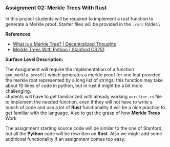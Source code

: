 ### Assignment 02: Merkle Trees With Rust

In this project students will be required to implement a rust function to generate a Merkle proof.
Starter files will be provided in the `./src` folder.\

**References**:
* [What is a Merkle Tree? | Decentralized Thoughts](https://decentralizedthoughts.github.io/2020-12-22-what-is-a-merkle-tree/)
* [Merkle Trees With Python | Stanford CS251](https://cs251.stanford.edu/hw/proj1.pdf)

**Surface Level Description:**

The Assignment will require the implementation of a function `gen_merkle_proof()` which
generates a merkle proof for one leaf provided the merkle root represented
by a long list of strings. this function may take about 10 lines of code in python,
but in rust it might be a bit more challenging.\
students will have to get familiarized with already working `verifier.rs`
file to implement the needed function, even if they will not have to write
a bunch of code and use a lot of **Rust** functionality it will be a nice
practice to get familiar with the language. Also to get the grasp of how
**Merkle Trees** Work

The assignment starting source code will be similar to the one of Stanford,
but all the **Python** code will be rewritten on **Rust**. Also we might add
some additional functionality if an assignment comes too easy.
